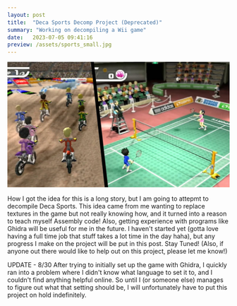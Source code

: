 ```yaml
---
layout: post
title:  "Deca Sports Decomp Project (Deprecated)"
summary: "Working on decompiling a Wii game"
date:   2023-07-05 09:41:16
preview: /assets/sports_small.jpg
---
```


![Picture 1](/assets/sports_big.jpg)

How I got the idea for this is a long story, but I am going to attepmt to decompile Deca Sports. This idea came from me wanting to replace textures in the game but not really knowing how, and it turned into a reason to teach myself Assembly code! Also, getting experience with programs like Ghidra will be useful for me in the future. I haven't started yet (gotta love having a full time job that stuff takes a lot time in the day haha), but any progress I make on the project will be put in this post. Stay Tuned! (Also, if anyone out there would like to help out on this project, please let me know!)

UPDATE - 8/30
After trying to initially set up the game with Ghidra, I quickly ran into a problem where I didn't know what language to set it to, and I couldn't find anything helpful online. So until I (or someone else) manages to figure out what that setting should be, I will unfortunately have to put this project on hold indefinitely.
